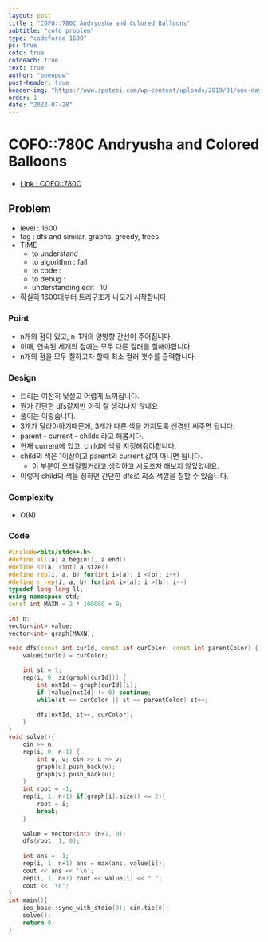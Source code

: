 ```yaml
---
layout: post
title : "COFO::780C Andryusha and Colored Balloons"
subtitle: "cofo problem"
type: "codeforce 1600"
ps: true
cofo: true
cofoeach: true
text: true
author: "beenpow"
post-header: true
header-img: "https://www.spotebi.com/wp-content/uploads/2019/01/one-day-day-one-workout-motivation-spotebi.jpg"
order: 1
date: "2022-07-28"
---
```

# COFO::780C Andryusha and Colored Balloons
- [Link : COFO::780C](https://codeforces.com/problemset/problem/780/C)


## Problem 

- level : 1600
- tag : dfs and similar, graphs, greedy, trees
- TIME
  - to understand    : 
  - to algorithm     : fail
  - to code          : 
  - to debug         : 
  - understanding edit :  10
- 확실히 1600대부터 트리구조가 나오기 시작합니다.

### Point
- n개의 점이 있고, n-1개의 양방향 간선이 주어집니다.
- 이때, 연속된 세개의 점에는 모두 다른 컬러를 칠해야합니다.
- n개의 점을 모두 칠하고자 할때 최소 컬러 갯수를 출력합니다.

### Design
- 트리는 여전히 낯설고 어렵게 느껴집니다.
- 뭔가 간단한 dfs같지만 아직 잘 생각나지 않네요
- 풀이는 이렇습니다.
- 3개가 달라야하기때문에, 3개가 다른 색을 가지도록 신경만 써주면 됩니다.
- parent - current - childs 라고 해봅시다.
- 현재 current에 있고, child에 색을 지정해줘야합니다.
- child의 색은 1이상이고 parent와 current 값이 아니면 됩니다.
  - 이 부분이 오래걸릴거라고 생각하고 시도조차 해보지 않았었네요.
- 이렇게 child의 색을 정하면 간단한 dfs로 최소 색깔을 칠할 수 있습니다.

### Complexity
- O(N)

### Code

```cpp
#include<bits/stdc++.h>
#define all(a) a.begin(), a.end()
#define sz(a) (int) a.size()
#define rep(i, a, b) for(int i=(a); i <(b); i++)
#define r_rep(i, a, b) for(int i=(a); i >(b); i--)
typedef long long ll;
using namespace std;
const int MAXN = 2 * 100000 + 9;

int n;
vector<int> value;
vector<int> graph[MAXN];

void dfs(const int curId, const int curColor, const int parentColor) {
    value[curId] = curColor;
    
    int st = 1;
    rep(i, 0, sz(graph[curId])) {
        int nxtId = graph[curId][i];
        if (value[nxtId] != 0) continue;
        while(st == curColor || st == parentColor) st++;
        
        dfs(nxtId, st++, curColor);
    }
}
void solve(){
    cin >> n;
    rep(i, 0, n-1) {
        int u, v; cin >> u >> v;
        graph[u].push_back(v);
        graph[v].push_back(u);
    }
    int root = -1;
    rep(i, 1, n+1) if(graph[i].size() <= 2){
        root = i;
        break;
    }
    
    value = vector<int> (n+1, 0);
    dfs(root, 1, 0);
    
    int ans = -1;
    rep(i, 1, n+1) ans = max(ans, value[i]);
    cout << ans << '\n';
    rep(i, 1, n+1) cout << value[i] << " ";
    cout << '\n';
}
int main(){
    ios_base::sync_with_stdio(0); cin.tie(0);
    solve();
    return 0;
}
```
